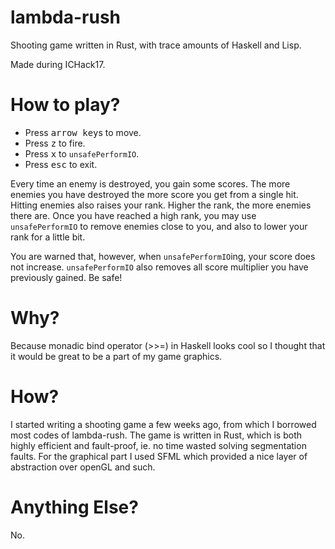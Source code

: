 # lambda-rush
Shooting game written in Rust, with trace amounts of Haskell and Lisp.

Made during ICHack17.

# How to play?

+ Press <kbd>arrow key</kbd>s to move.
+ Press <kbd>z</kbd> to fire.
+ Press <kbd>x</kbd> to `unsafePerformIO`.
+ Press <kbd>esc</kbd> to exit.

Every time an enemy is destroyed, you gain some scores. The more enemies you have destroyed the more score you get from a single hit. Hitting enemies also raises your rank. Higher the rank, the more enemies there are. Once you have reached a high rank, you may use `unsafePerformIO` to remove enemies close to you, and also to lower your rank for a little bit.

You are warned that, however, when `unsafePerformIO`ing, your score does not increase. `unsafePerformIO` also removes all score multiplier you have previously gained. Be safe!

# Why?

Because monadic bind operator (>>=) in Haskell looks cool so I thought that it would be great to be a part of my game graphics.

# How?

I started writing a shooting game a few weeks ago, from which I borrowed most codes of lambda-rush. The game is written in Rust, which is both highly efficient and fault-proof, ie. no time wasted solving segmentation faults. For the graphical part I used SFML which provided a nice layer of abstraction over openGL and such.

# Anything Else?

No.
